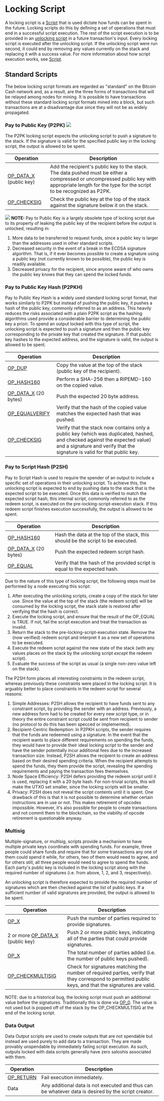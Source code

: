 # Locking Script

A locking script is a [Script](/protocol/blockchain/script) that is used dictate how funds can be spent in the future.
Locking scripts do this by defining a set of operations that must end in a successful script execution.
The rest of the script execution is to be provided in an [unlocking script](/protocol/blockchain/transaction/unlocking-script) in a future transaction's input.
Every locking script is executed after the unlocking script.
If the unlocking script were run second, it could end by removing any values currently on the stack and replacing it with a success value.
For more information about how script execution works, see [Script](/protocol/blockchain/script).

## Standard Scripts

The below locking script formats are regarded as "standard" on the Bitcoin Cash network and, as a result, are the three forms of transactions that will be relayed among nodes for mining.
It is possible to have transactions without these standard locking script formats mined into a block, but such transactions are at a disadvantage due since they will not be as widely propagated.

### Pay to Public Key (P2PK) <img src="/_static_/images/warning.png" />

The P2PK locking script expects the unlocking script to push a signature to the stack.
If the signature is valid for the specified public key in the locking script, the output is allowed to be spent.

| Operation | Description |
|--|--|
| [OP_DATA_X](/protocol/blockchain/script/op-codes/op-data-x) (public key) | Add the recipient's public key to the stack.  The data pushed must be either a compressed or uncompressed public key with appropriate length for the type for the script to be recognized as P2PK. |
| [OP_CHECKSIG](/protocol/blockchain/script/opcodes/op-checksig) | Check the public key at the top of the stack against the signature below it on the stack. |

<img src="/_static_/images/warning.png" /> **NOTE:** Pay to Public Key is a largely obsolete type of locking script due to its property of leaking the public key of the recipient before the output is unlocked, resulting in:

1. More data to be transferred to request funds, since a public key is larger than the addresses used in other standard scripts.
2. Decreased security in the event of a break in the ECDSA signature algorithm.
That is, if it ever becomes possible to create a signature using a public key (not currently known to be possible), the public key is readily available.
3. Decreased privacy for the recipient, since anyone aware of who owns the public key knows that they can spend the locked funds.

### Pay to Public Key Hash (P2PKH)

Pay to Public Key Hash is a widely used standard locking script format, that works similarly to P2PK but instead of pushing the public key, it pushes a hash of the public key, commonly referred to as an address.
This heavily reduces the risks associated with a plain P2PK script as the hashing algorithms used provide a considerable barrier to determining the public key a priori.
To spend an output locked with this type of script, the unlocking script is expected to push a signature and then the public key corresponding to the private key that created the signature.
If that public key hashes to the expected address, and the signature is valid, the output is allowed to be spent.

| Operation | Description |
|--|--|
| [OP_DUP](/protocol/blockchain/script/opcodes/op-dup) | Copy the value at the top of the stack (public key of the recipient). |
| [OP_HASH160](/protocol/blockchain/script/opcodes/op-hash160) | Perform a SHA-256 then a RIPEMD-160 on the copied value. |
| [OP_DATA_X](/protocol/blockchain/script/op-codes/op-data-x) (20 bytes) | Push the expected 20 byte address. |
| [OP_EQUALVERIFY](/protocol/blockchain/script/opcodes/op-equalverify) | Verify that the hash of the copied value matches the expected hash that was pushed. |
| [OP_CHECKSIG](/protocol/blockchain/script/opcodes/op-checksig) | Verify that the stack now contains only a public key (which was duplicated, hashed, and checked against the expected value) and a signature and verify that the signature is valid for that public key. |

### Pay to Script Hash (P2SH)

Pay to Script Hash is used to require the spender of an output to include a specific set of operations in their unlocking script.
To achieve this, the unlocking script is expected to end by pushing data to the stack that is the expected script to be executed.
Once this data is verified to match the expected script hash, this internal script, commonly referred to as the redeem script, is executed on the pre-locking-script-execution stack.
If this redeem script finishes execution successfully, the output is allowed to be spent.

| Operation | Description |
|--|--|
| [OP_HASH160](/protocol/blockchain/script/opcodes/op-hash160) | Hash the data at the top of the stack, this should be the script to be executed. |
| [OP_DATA_X](/protocol/blockchain/script/op-codes/op-data-x) (20 bytes) | Push the expected redeem script hash. |
| [OP_EQUAL](/protocol/blockchain/script/opcodes/op-equal) | Verify that the hash of the provided script is equal to the expected hash. |

Due to the nature of this type of locking script, the following steps must be performed by a node executing this script:

1. After executing the unlocking scripts, create a copy of the stack for later use.
Since the value at the top of the stack (the redeem script) will be consumed by the locking script, the stack state is restored after verifying that the hash is correct.
2. Execute the locking script, and ensure that the result of the OP_EQUAL is TRUE.
If not, fail the script execution and treat the transaction as invalid.
3. Return the stack to the pre-locking-script-execution state.
Remove the (now verified) redeem script and interpret it as a new set of operations to be executed.
4. Execute the redeem script against the new state of the stack (with any values places on the stack by the unlocking script *except* the redeem script).
5. Evaluate the success of the script as usual (a single non-zero value left on the stack).

The P2SH form places all interesting constraints in the redeem script, whereas previously these constraints were placed in the locking script.
It is arguably better to place constraints in the redeem script for several reasons:

1.  Simple Addresses: P2SH allows the recipient to have funds sent to any constraint script, by providing the sender with an address.
Previously, a new address form had to be created for every new script type, or in theory the entire constraint script could be sent from recipient to sender (no protocol to do this has been specced or implemented).
2.  Recipient-Centric Redemption: In P2PKH scripts, the sender requires that the funds are redeemed using a signature.
In the event that the recipient wants to place different requirements on spending the funds, they would have to provide their ideal locking script to the sender and have the sender potentially incur additional fees due to the increased transaction size.
Instead, P2SH allows the recipient to create an address based on their desired spending criteria.
When the recipient attempts to spend the funds, they them provide the script, revealing the spending requirements and paying the transaction fees themselves.
3.  Node Space Efficiency: P2SH defers providing the redeem script until it is used, replacing it with a 20 byte hash.
For non-trivial scripts, this will make the UTXO set smaller, since the locking scripts will be smaller.
4.  Privacy: P2SH does not reveal the script contents until it is spent.
One drawback of this is that it is not possible to determine whether certain instructions are in use or not.
This makes retirement of opcodes impossible.
However, it's also possible for people to create transactions and not commit them to the blockchain, so the viability of opcode retirement is questionable anyway.

### Multisig

Multiple-signature, or multisig, scripts provide a mechanism to have multiple private keys coordinate with spending funds.
For example, three people could share funds and require that for some transactions any one of them could spend it while, for others, two of them would need to agree, and for others still, all three people would need to agree to spend the funds.
Each party's public key is included in the locking script along with the required number of signatures (i.e. from above, 1, 2, and 3, respectively).

An unlocking script is therefore expected to provide the required number of signatures which are then checked against the list of public keys.  If a sufficient number of valid signatures are provided, the output is allowed to be spent.

| Operation | Description |
|--|--|
| [OP_X](/protocol/blockchain/script/op-codes/op-x) | Push the number of parties required to provide signatures. |
| 2 or more [OP_DATA_X](/protocol/blockchain/script/op-codes/op-data-x) (public key) | Push 2 or more public keys, indicating all of the parties that could provide signatures. |
| [OP_X](/protocol/blockchain/script/op-codes/op-x) | The total number of parties added (i.e. the number of public keys pushed). |
| [OP_CHECKMULTISIG](/protocol/blockchain/script/op-codes/op-checkmultisig) | Check for signatures matching the number of required parties, verify that they correspond to permitted public keys, and that the signatures are valid. |

NOTE: due to a historical bug, the locking script must push an additional value before the signatures.  Traditionally this is done via [OP_0](/protocol/blockchain/script/op-codes/op-x).  The value is not used but is popped off of the stack by the OP_CHECKMULTISIG at the end of the locking script.

### Data Output

Data Output scripts are used to create outputs that are not spendable but instead are used purely to add data to a transaction.
They are made provably unspendable by immediately failing script execution.
As such, outputs locked with data scripts generally have zero satoshis associated with them.

| Operation | Description |
|--|--|
| [OP_RETURN](/protocol/blockchain/script/opcodes/op-return) | Fail execution immediately. |
| Data | Any additional data is not executed and thus can be whatever data is desired by the script creator. |